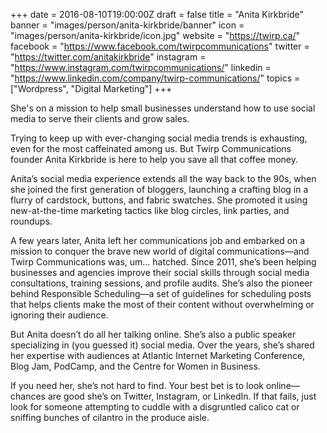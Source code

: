 +++
date = 2016-08-10T19:00:00Z
draft = false
title = "Anita Kirkbride"
banner = "images/person/anita-kirkbride/banner"
icon = "images/person/anita-kirkbride/icon.jpg"
website = "https://twirp.ca/"
facebook = "https://www.facebook.com/twirpcommunications"
twitter = "https://twitter.com/anitakirkbride"
instagram = "https://www.instagram.com/twirpcommunications/"
linkedin = "https://www.linkedin.com/company/twirp-communications/"
topics = ["Wordpress", "Digital Marketing"]
+++

She's on a mission to help small businesses understand how to use social media to serve their clients and grow sales.

Trying to keep up with ever-changing social media trends is exhausting, even for the most caffeinated among us. But Twirp Communications founder Anita Kirkbride is here to help you save all that coffee money.

Anita’s social media experience extends all the way back to the 90s, when she joined the first generation of bloggers, launching a crafting blog in a flurry of cardstock, buttons, and fabric swatches. She promoted it using new-at-the-time marketing tactics like blog circles, link parties, and roundups.

A few years later, Anita left her communications job and embarked on a mission to conquer the brave new world of digital communications—and Twirp Communications was, um… hatched. Since 2011, she’s been helping businesses and agencies improve their social skills through social media consultations, training sessions, and profile audits. She’s also the pioneer behind Responsible Scheduling—a set of guidelines for scheduling posts that helps clients make the most of their content without overwhelming or ignoring their audience.

But Anita doesn’t do all her talking online. She’s also a public speaker specializing in (you guessed it) social media. Over the years, she’s shared her expertise with audiences at Atlantic Internet Marketing Conference, Blog Jam, PodCamp, and the Centre for Women in Business.

If you need her, she’s not hard to find. Your best bet is to look online—chances are good she’s on Twitter, Instagram, or LinkedIn. If that fails, just look for someone attempting to cuddle with a disgruntled calico cat or sniffing bunches of cilantro in the produce aisle.
